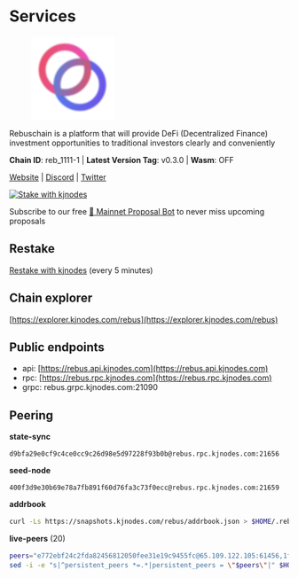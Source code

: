 # Services

<figure><img src="https://raw.githubusercontent.com/kj89/cosmos-images/main/logos/rebus.png" width="150" alt=""><figcaption></figcaption></figure>

Rebuschain is a platform that will provide DeFi (Decentralized Finance)  investment opportunities to traditional investors clearly and conveniently

**Chain ID**: reb_1111-1 | **Latest Version Tag**: v0.3.0 | **Wasm**: OFF

[Website](https://www.rebuschain.com) | [Discord](https://discord.gg/rebuschain) | [Twitter](https://twitter.com/RebusChain)

[![Stake with kjnodes](https://i.ibb.co/cr44Q8j/button-stake-with-kjnodes.png)](https://restake.app/rebus/rebusvaloper1vndzy8y55ylgpmmsc34uy8rm6kqlml6ffs9lrv)

Subscribe to our free [🤖 Mainnet Proposal Bot](https://t.me/kjnodes_proposal_bot) to never miss upcoming proposals

## Restake

[Restake with kjnodes](https://restake.app/rebus/rebusvaloper1vndzy8y55ylgpmmsc34uy8rm6kqlml6ffs9lrv) (every 5 minutes)
## Chain explorer
[https://explorer.kjnodes.com/rebus](https://explorer.kjnodes.com/rebus)

## Public endpoints

* api: [https://rebus.api.kjnodes.com](https://rebus.api.kjnodes.com)
* rpc: [https://rebus.rpc.kjnodes.com](https://rebus.rpc.kjnodes.com)
* grpc: rebus.grpc.kjnodes.com:21090

## Peering

**state-sync**

```text
d9bfa29e0cf9c4ce0cc9c26d98e5d97228f93b0b@rebus.rpc.kjnodes.com:21656
```

**seed-node**

```text
400f3d9e30b69e78a7fb891f60d76fa3c73f0ecc@rebus.rpc.kjnodes.com:21659
```

**addrbook**
```bash
curl -Ls https://snapshots.kjnodes.com/rebus/addrbook.json > $HOME/.rebusd/config/addrbook.json
```

**live-peers** (20)
```bash
peers="e772ebf24c2fda82456812050fee31e19c9455fc@65.109.122.105:61456,1fcb45323f9045707c0c344a60d7cb906008cfaf@65.109.80.176:26656,b5bf2242c981371224e5e9e89d6c265d554c8989@65.21.202.154:21656,6ac55af662061d3669d7c70961a8fd87ba2f2075@65.108.200.142:26696,256d9790bf186f5a275790f7fe01e1b8800dcaaf@65.21.88.78:26656,30ff8100fefac53ee40ef7631f1a3c66ca2b82cf@135.181.164.90:26656,92245ff5c7a4b293d2f0c7f9afca0ddad2e0fb52@65.108.244.178:26656,3cc5fb5f6140ac4e57dfc80940c8a06daa299c89@51.77.195.46:26656,ae67d4c37632435e0d5f27041f50af20d227bdc2@93.170.72.118:21656,241c83e7a6ff769d66be0c4848db44cdcac8b4b0@192.99.62.83:26656,34e3178b6e0f25451fd690c15fc199d5a9bdfb9b@15.204.197.11:26656,d9bfa29e0cf9c4ce0cc9c26d98e5d97228f93b0b@65.109.88.38:21656,b1dcbb37514fbe215be54079e71aa39dac7fd0ae@64.5.123.203:26656,ab6a4ae2857ac05fa8f45b03871fa3945193fc61@46.4.81.204:35656,89757803f40da51678451735445ad40d5b15e059@169.155.44.106:26656,ff7621be29e39e9fdf07f2501e1a217201ca29ee@213.239.207.175:39656,56bb6c5da47624a89e316ddfdd732ef78d96d79c@142.93.36.204:26656,275d2614d24c8ac015a7712702fcb99cef67ef67@65.108.124.219:29656,10eb2d456219ea712c696251ddf231bbec6d987c@65.109.37.58:15656,05483a7ec0160b17de1ad8e7793c7502e70e5525@146.59.85.223:17256"
sed -i -e "s|^persistent_peers *=.*|persistent_peers = \"$peers\"|" $HOME/.rebusd/config/config.toml
```
